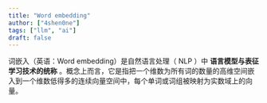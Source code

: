 ```yaml
---
title: "Word embedding"
author: ["4shen0ne"]
tags: ["llm", "ai"]
draft: false
---
```


词嵌入（英语：Word embedding）是自然语言处理（ NLP ）中 **语言模型与表征学习技术的统称** 。概念上而言，它是指把一个维数为所有词的数量的高维空间嵌入到一个维数低得多的连续向量空间中，每个单词或词组被映射为实数域上的向量。
